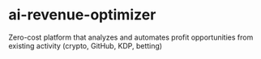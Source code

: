 # ai-revenue-optimizer
Zero-cost platform that analyzes and automates profit opportunities from existing activity (crypto, GitHub, KDP, betting)
